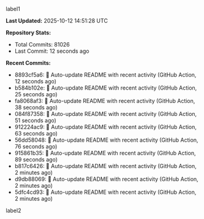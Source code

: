 
label1 
<!-- ACTIVITY_START -->
**Last Updated:** 2025-10-12 14:51:28 UTC

**Repository Stats:**
- Total Commits: 81026
- Last Commit: 12 seconds ago

**Recent Commits:**
- 8893cf5a6: 🤖 Auto-update README with recent activity (GitHub Action, 12 seconds ago)
- b584b102e: 🤖 Auto-update README with recent activity (GitHub Action, 25 seconds ago)
- fa8068af3: 🤖 Auto-update README with recent activity (GitHub Action, 38 seconds ago)
- 084f87358: 🤖 Auto-update README with recent activity (GitHub Action, 51 seconds ago)
- 912224ac9: 🤖 Auto-update README with recent activity (GitHub Action, 63 seconds ago)
- 56dd58048: 🤖 Auto-update README with recent activity (GitHub Action, 76 seconds ago)
- 915861b35: 🤖 Auto-update README with recent activity (GitHub Action, 89 seconds ago)
- b817c6426: 🤖 Auto-update README with recent activity (GitHub Action, 2 minutes ago)
- d9db88069: 🤖 Auto-update README with recent activity (GitHub Action, 2 minutes ago)
- 5dfc4cd93: 🤖 Auto-update README with recent activity (GitHub Action, 2 minutes ago)
<!-- ACTIVITY_END -->

label2
